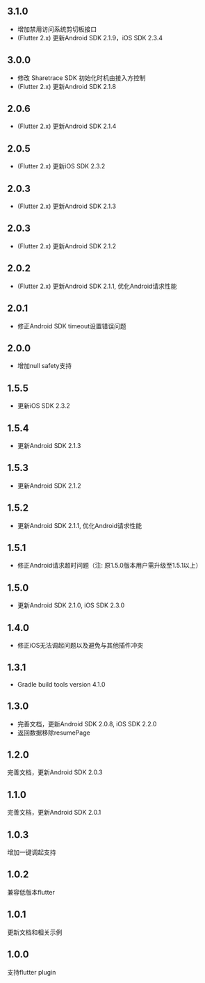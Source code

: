 ## 3.1.0

- 增加禁用访问系统剪切板接口
- (Flutter 2.x) 更新Android SDK 2.1.9，iOS SDK 2.3.4

## 3.0.0

- 修改 Sharetrace SDK 初始化时机由接入方控制
- (Flutter 2.x) 更新Android SDK 2.1.8

## 2.0.6

- (Flutter 2.x) 更新Android SDK 2.1.4

## 2.0.5

- (Flutter 2.x) 更新iOS SDK 2.3.2

## 2.0.3

- (Flutter 2.x) 更新Android SDK 2.1.3

## 2.0.3

- (Flutter 2.x) 更新Android SDK 2.1.2

## 2.0.2

- (Flutter 2.x) 更新Android SDK 2.1.1, 优化Android请求性能

## 2.0.1

- 修正Android SDK timeout设置错误问题

## 2.0.0

- 增加null safety支持

## 1.5.5

- 更新iOS SDK 2.3.2

## 1.5.4

- 更新Android SDK 2.1.3

## 1.5.3

- 更新Android SDK 2.1.2

## 1.5.2

- 更新Android SDK 2.1.1, 优化Android请求性能

## 1.5.1

- 修正Android请求超时问题（注: 原1.5.0版本用户需升级至1.5.1以上）

## 1.5.0

- 更新Android SDK 2.1.0, iOS SDK 2.3.0

## 1.4.0

- 修正iOS无法调起问题以及避免与其他插件冲突

## 1.3.1

- Gradle build tools version 4.1.0

## 1.3.0

- 完善文档，更新Android SDK 2.0.8, iOS SDK 2.2.0
- 返回数据移除resumePage

## 1.2.0

完善文档，更新Android SDK 2.0.3

## 1.1.0

完善文档，更新Android SDK 2.0.1

## 1.0.3

增加一键调起支持

## 1.0.2

兼容低版本flutter

## 1.0.1

更新文档和相关示例

## 1.0.0

支持flutter plugin
